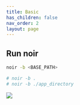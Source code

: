 ```yaml
---
title: Basic
has_children: false
nav_order: 2
layout: page
---
```


## Run noir

```bash
noir -b <BASE_PATH>

# noir -b .
# noir -b ./app_directory
```

![](../../images/get_started/basic.png)